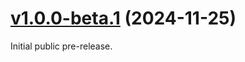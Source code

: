 # [v1.0.0-beta.1](https://github.com/olets/git-random/compare/initial...v1.0.0-beta.1) (2024-11-25)

Initial public pre-release.
